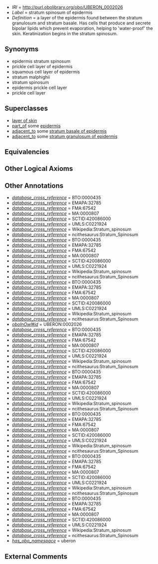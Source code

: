 * *IRI* = http://purl.obolibrary.org/obo/UBERON_0002026
 * *Label* = stratum spinosum of epidermis
 * *Definition* = a layer of the epidermis found between the stratum granulosum and stratum basale. Has cells that produce and secrete bipolar lipids which prevent evaporation, helping to 'water-proof' the skin. Keratinization begins in the stratum spinosum.

## Synonyms

 * epidermis stratum spinosum
 * prickle cell layer of epidermis
 * squamous cell layer of epidermis
 * stratum malphighii
 * stratum spinosum
 * epidermis prickle cell layer
 * prickle cell layer

## Superclasses

 * [layer of skin](../../UBERON/54/UBERON_0013754.md)
 * [part_of](../../BFO/50/BFO_0000050.md) some [epidermis](../../UBERON/03/UBERON_0001003.md)
 * [adjacent_to](../../RO/20/RO_0002220.md) some [stratum basale of epidermis](../../UBERON/25/UBERON_0002025.md)
 * [adjacent_to](../../RO/20/RO_0002220.md) some [stratum granulosum of epidermis](../../UBERON/69/UBERON_0002069.md)

## Equivalencies


## Other Logical Axioms


## Other Annotations

 * *[database_cross_reference](../../ef/oboInOwl#hasDbXref.md)* = BTO:0000435
 * *[database_cross_reference](../../ef/oboInOwl#hasDbXref.md)* = EMAPA:32785
 * *[database_cross_reference](../../ef/oboInOwl#hasDbXref.md)* = FMA:67542
 * *[database_cross_reference](../../ef/oboInOwl#hasDbXref.md)* = MA:0000807
 * *[database_cross_reference](../../ef/oboInOwl#hasDbXref.md)* = SCTID:420086000
 * *[database_cross_reference](../../ef/oboInOwl#hasDbXref.md)* = UMLS:C0221924
 * *[database_cross_reference](../../ef/oboInOwl#hasDbXref.md)* = Wikipedia:Stratum_spinosum
 * *[database_cross_reference](../../ef/oboInOwl#hasDbXref.md)* = ncithesaurus:Stratum_Spinosum
 * *[database_cross_reference](../../ef/oboInOwl#hasDbXref.md)* = BTO:0000435
 * *[database_cross_reference](../../ef/oboInOwl#hasDbXref.md)* = EMAPA:32785
 * *[database_cross_reference](../../ef/oboInOwl#hasDbXref.md)* = FMA:67542
 * *[database_cross_reference](../../ef/oboInOwl#hasDbXref.md)* = MA:0000807
 * *[database_cross_reference](../../ef/oboInOwl#hasDbXref.md)* = SCTID:420086000
 * *[database_cross_reference](../../ef/oboInOwl#hasDbXref.md)* = UMLS:C0221924
 * *[database_cross_reference](../../ef/oboInOwl#hasDbXref.md)* = Wikipedia:Stratum_spinosum
 * *[database_cross_reference](../../ef/oboInOwl#hasDbXref.md)* = ncithesaurus:Stratum_Spinosum
 * *[database_cross_reference](../../ef/oboInOwl#hasDbXref.md)* = BTO:0000435
 * *[database_cross_reference](../../ef/oboInOwl#hasDbXref.md)* = EMAPA:32785
 * *[database_cross_reference](../../ef/oboInOwl#hasDbXref.md)* = FMA:67542
 * *[database_cross_reference](../../ef/oboInOwl#hasDbXref.md)* = MA:0000807
 * *[database_cross_reference](../../ef/oboInOwl#hasDbXref.md)* = SCTID:420086000
 * *[database_cross_reference](../../ef/oboInOwl#hasDbXref.md)* = UMLS:C0221924
 * *[database_cross_reference](../../ef/oboInOwl#hasDbXref.md)* = Wikipedia:Stratum_spinosum
 * *[database_cross_reference](../../ef/oboInOwl#hasDbXref.md)* = ncithesaurus:Stratum_Spinosum
 * *[oboInOwl#id](../../id/oboInOwl#id.md)* = UBERON:0002026
 * *[database_cross_reference](../../ef/oboInOwl#hasDbXref.md)* = BTO:0000435
 * *[database_cross_reference](../../ef/oboInOwl#hasDbXref.md)* = EMAPA:32785
 * *[database_cross_reference](../../ef/oboInOwl#hasDbXref.md)* = FMA:67542
 * *[database_cross_reference](../../ef/oboInOwl#hasDbXref.md)* = MA:0000807
 * *[database_cross_reference](../../ef/oboInOwl#hasDbXref.md)* = SCTID:420086000
 * *[database_cross_reference](../../ef/oboInOwl#hasDbXref.md)* = UMLS:C0221924
 * *[database_cross_reference](../../ef/oboInOwl#hasDbXref.md)* = Wikipedia:Stratum_spinosum
 * *[database_cross_reference](../../ef/oboInOwl#hasDbXref.md)* = ncithesaurus:Stratum_Spinosum
 * *[database_cross_reference](../../ef/oboInOwl#hasDbXref.md)* = BTO:0000435
 * *[database_cross_reference](../../ef/oboInOwl#hasDbXref.md)* = EMAPA:32785
 * *[database_cross_reference](../../ef/oboInOwl#hasDbXref.md)* = FMA:67542
 * *[database_cross_reference](../../ef/oboInOwl#hasDbXref.md)* = MA:0000807
 * *[database_cross_reference](../../ef/oboInOwl#hasDbXref.md)* = SCTID:420086000
 * *[database_cross_reference](../../ef/oboInOwl#hasDbXref.md)* = UMLS:C0221924
 * *[database_cross_reference](../../ef/oboInOwl#hasDbXref.md)* = Wikipedia:Stratum_spinosum
 * *[database_cross_reference](../../ef/oboInOwl#hasDbXref.md)* = ncithesaurus:Stratum_Spinosum
 * *[database_cross_reference](../../ef/oboInOwl#hasDbXref.md)* = BTO:0000435
 * *[database_cross_reference](../../ef/oboInOwl#hasDbXref.md)* = EMAPA:32785
 * *[database_cross_reference](../../ef/oboInOwl#hasDbXref.md)* = FMA:67542
 * *[database_cross_reference](../../ef/oboInOwl#hasDbXref.md)* = MA:0000807
 * *[database_cross_reference](../../ef/oboInOwl#hasDbXref.md)* = SCTID:420086000
 * *[database_cross_reference](../../ef/oboInOwl#hasDbXref.md)* = UMLS:C0221924
 * *[database_cross_reference](../../ef/oboInOwl#hasDbXref.md)* = Wikipedia:Stratum_spinosum
 * *[database_cross_reference](../../ef/oboInOwl#hasDbXref.md)* = ncithesaurus:Stratum_Spinosum
 * *[database_cross_reference](../../ef/oboInOwl#hasDbXref.md)* = BTO:0000435
 * *[database_cross_reference](../../ef/oboInOwl#hasDbXref.md)* = EMAPA:32785
 * *[database_cross_reference](../../ef/oboInOwl#hasDbXref.md)* = FMA:67542
 * *[database_cross_reference](../../ef/oboInOwl#hasDbXref.md)* = MA:0000807
 * *[database_cross_reference](../../ef/oboInOwl#hasDbXref.md)* = SCTID:420086000
 * *[database_cross_reference](../../ef/oboInOwl#hasDbXref.md)* = UMLS:C0221924
 * *[database_cross_reference](../../ef/oboInOwl#hasDbXref.md)* = Wikipedia:Stratum_spinosum
 * *[database_cross_reference](../../ef/oboInOwl#hasDbXref.md)* = ncithesaurus:Stratum_Spinosum
 * *[database_cross_reference](../../ef/oboInOwl#hasDbXref.md)* = BTO:0000435
 * *[database_cross_reference](../../ef/oboInOwl#hasDbXref.md)* = EMAPA:32785
 * *[database_cross_reference](../../ef/oboInOwl#hasDbXref.md)* = FMA:67542
 * *[database_cross_reference](../../ef/oboInOwl#hasDbXref.md)* = MA:0000807
 * *[database_cross_reference](../../ef/oboInOwl#hasDbXref.md)* = SCTID:420086000
 * *[database_cross_reference](../../ef/oboInOwl#hasDbXref.md)* = UMLS:C0221924
 * *[database_cross_reference](../../ef/oboInOwl#hasDbXref.md)* = Wikipedia:Stratum_spinosum
 * *[database_cross_reference](../../ef/oboInOwl#hasDbXref.md)* = ncithesaurus:Stratum_Spinosum
 * *[has_obo_namespace](../../ce/oboInOwl#hasOBONamespace.md)* = uberon

## External Comments


